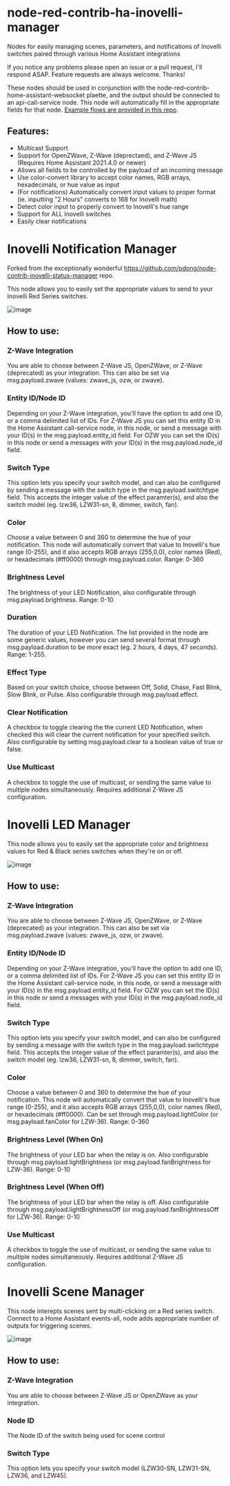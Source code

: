 # node-red-contrib-ha-inovelli-manager
Nodes for easily managing scenes, parameters, and notifications of Inovelli switches paired through various Home Assistant integrations

If you notice any problems please open an issue or a pull request, I'll respond ASAP. Feature requests are always welcome. Thanks!

These nodes should be used in conjunction with the node-red–contrib-home-assistant-websocket plaette, and the output should
be connected to an api-call-service node. This node will automatically fill in the appropriate fields for that node. [Example flows are provided in this repo](https://github.com/ryanjohnsontv/node-red-contrib-inovelli-notification-calculator/tree/main/examples).

## Features:
-   Multicast Support
-   Support for OpenZWave, Z-Wave (deprectaed), and Z-Wave JS (Requires Home Assistant 2021.4.0 or newer)
-   Allows all fields to be controlled by the payload of an incoming message
-   Use color-convert library to accept color names, RGB arrays, hexadecimals, or hue value as input
-   (For notifications) Automatically convert input values to proper format (ie. inputting "2 Hours" converts to 168 for Inovelli math)
-   Detect color input to properly convert to Inovelli's hue range
-   Support for ALL Inovelli switches
-   Easily clear notifications

# Inovelli Notification Manager

Forked from the exceptionally wonderful https://github.com/pdong/node-contrib-inovelli-status-manager repo.

This node allows you to easily set the appropriate values to send to your Inovelli Red Series switches.


![image](https://user-images.githubusercontent.com/43426700/114622017-0f7db200-9c73-11eb-8c48-1fd31c3b8141.png)


## How to use:

### Z-Wave Integration

You are able to choose between Z-Wave JS, OpenZWave, or Z-Wave (deprecated) as your integration. This can also be set via msg.payload.zwave (values: zwave_js, ozw, or zwave).

### Entity ID/Node ID

Depending on your Z-Wave integration, you'll have the option to add one ID, or a comma delimited list of IDs. For Z-Wave JS you can set this entity ID in the Home Assistant call-service node, in this node, or send a message with your ID(s) in the msg.payload.entity_id field. For OZW you can set the ID(s) in this node or send a messages with your ID(s) in the msg.payload.node_id field.

### Switch Type

This option lets you specify your switch model, and can also be configured by sending a message with the switch type in the msg.payload.switchtype field. This accepts the integer value of the effect paramter(s), and also the switch model (eg. lzw36, LZW31-sn, 8, dimmer, switch, fan).

### Color

Choose a value between 0 and 360 to determine the hue of your notification. This node will automatically convert that value to Inovelli's hue range (0-255), and it also accepts RGB arrays (255,0,0), color names (Red), or hexadecimals (#ff0000) through msg.payload.color. Range: 0-360

### Brightness Level

The brightness of your LED Notification, also configurable through msg.payload.brightness. Range: 0-10

### Duration

The duration of your LED Notification. The list provided in the node are some generic values, however you can send several format through msg.payload.duration to be more exact (eg. 2 hours, 4 days, 47 seconds). Range: 1-255.

### Effect Type

Based on your switch choice, choose between Off, Solid, Chase, Fast Blink, Slow Blink, or Pulse. Also configurable through msg.payload.effect.

### Clear Notification

A checkbox to toggle clearing the the current LED Notification, when checked this will clear the current notification for your specified switch. Also configurable by setting msg.payload.clear to a boolean value of true or false.

### Use Multicast

A checkbox to toggle the use of multicast, or sending the same value to multiple nodes simultaneously. Requires additional Z-Wave JS configuration.


# Inovelli LED Manager

This node allows you to easily set the appropriate color and brightness values for Red & Black series switches when they're on or off.

![image](https://user-images.githubusercontent.com/43426700/114769932-78772f80-9d30-11eb-86be-106dc2de4383.png)

## How to use:

### Z-Wave Integration

You are able to choose between Z-Wave JS, OpenZWave, or Z-Wave (deprecated) as your integration. This can also be set via msg.payload.zwave (values: zwave_js, ozw, or zwave).

### Entity ID/Node ID

Depending on your Z-Wave integration, you'll have the option to add one ID, or a comma delimited list of IDs. For Z-Wave JS you can set this entity ID in the Home Assistant call-service node, in this node, or send a message with your ID(s) in the msg.payload.entity_id field. For OZW you can set the ID(s) in this node or send a messages with your ID(s) in the msg.payload.node_id field.

### Switch Type

This option lets you specify your switch model, and can also be configured by sending a message with the switch type in the msg.payload.switchtype field. This accepts the integer value of the effect paramter(s), and also the switch model (eg. lzw36, LZW31-sn, 8, dimmer, switch, fan).

### Color

Choose a value between 0 and 360 to determine the hue of your notification. This node will automatically convert that value to Inovelli's hue range (0-255), and it also accepts RGB arrays (255,0,0), color names (Red), or hexadecimals (#ff0000). Can be set through msg.payload.lightColor (or msg.payload.fanColor for LZW-36). Range: 0-360

### Brightness Level (When On)

The brightness of your LED bar when the relay is on. Also configurable through msg.payload.lightBrightness (or msg.payload.fanBrightness for LZW-36). Range: 0-10

### Brightness Level (When Off)

The brightness of your LED bar when the relay is off. Also configurable through msg.payload.lightBrightnessOff (or msg.payload.fanBrightnessOff for LZW-36). Range: 0-10

### Use Multicast

A checkbox to toggle the use of multicast, or sending the same value to multiple nodes simultaneously. Requires additional Z-Wave JS configuration.


# Inovelli Scene Manager

This node interepts scenes sent by multi-clicking on a Red series switch. Connect to a Home Assistant events-all, node adds appropriate number of outputs for triggering scenes.

![image](https://user-images.githubusercontent.com/43426700/114770466-1965ea80-9d31-11eb-92f7-8fec410095c1.png)

## How to use:

### Z-Wave Integration

You are able to choose between Z-Wave JS or OpenZWave as your integration.

### Node ID

The Node ID of the switch being used for scene control

### Switch Type

This option lets you specify your switch model (LZW30-SN, LZW31-SN, LZW36, and LZW45).
